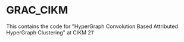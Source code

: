 # GRAC_CIKM
This contains the code for "HyperGraph Convolution Based Attributed HyperGraph Clustering" at CIKM 21'
